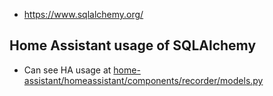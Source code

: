 * https://www.sqlalchemy.org/

## Home Assistant usage of SQLAlchemy
* Can see HA usage at [home-assistant/homeassistant/components/recorder/models.py](https://github.com/home-assistant/home-assistant/blob/52f337ef00c42da006564ddd6580f9a26578e68a/homeassistant/components/recorder/models.py)
